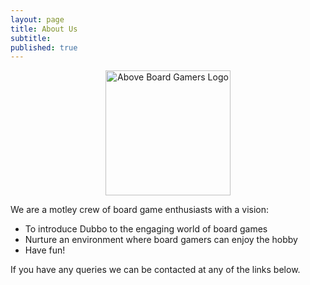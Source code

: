 ```yaml
---
layout: page
title: About Us
subtitle:
published: true
---
```

<!---
![Above Board Gamers Photo]({{site.baseurl}}/img/abg_logo.jpg)
-->
<p style="text-align:center;"><img src="aboveboardgamers.github.io/img/abg_logo.jpg" alt="Above Board Gamers Logo" style="width: 200px;"/><p>

We are a motley crew of board game enthusiasts with a vision:

- To introduce Dubbo to the engaging world of board games
- Nurture an environment where board gamers can enjoy the hobby
- Have fun!

If you have any queries we can be contacted at any of the links below.
